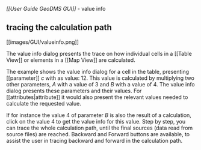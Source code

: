 _[[User Guide GeoDMS GUI]]_ - value info

## tracing the calculation path

[[images/GUI/valueinfo.png]]<br>

The value info dialog presents the trace on how individual cells in a [[Table View]] or elements in a [[Map View]] are calculated.
 
The example shows the value info dialog for a cell in the table, presenting [[parameter]] _c_ with as value: 12.
This value is calculated by multiplying two other parameters, _A_ with a value of 3 and _B_ with a value of 4.
The value info dialog presents these parameters and their values. For [[attributes|attribute]] it would also present the relevant values needed to calculate the requested value.

If for instance the value 4 of parameter _B_ is also the result of a calculation, click on the value 4 to get the value info for this value. Step by step, you can trace the whole calculation path, until the final sources (data read from source files) are reached. Backward and Forward buttons are available, to assist the user in tracing backward and forward in the calculation path.      